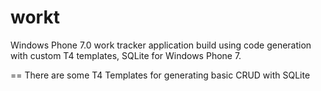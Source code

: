 workt
=====

Windows Phone 7.0 work tracker application build using code generation with custom T4 templates, SQLite for Windows Phone 7.  

==
There are some T4 Templates for generating basic CRUD with SQLite
